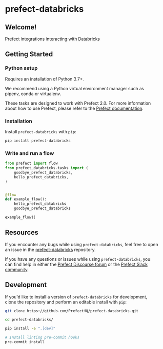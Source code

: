 # prefect-databricks

## Welcome!

Prefect integrations interacting with Databricks

## Getting Started

### Python setup

Requires an installation of Python 3.7+.

We recommend using a Python virtual environment manager such as pipenv, conda or virtualenv.

These tasks are designed to work with Prefect 2.0. For more information about how to use Prefect, please refer to the [Prefect documentation](https://orion-docs.prefect.io/).

### Installation

Install `prefect-databricks` with `pip`:

```bash
pip install prefect-databricks
```

### Write and run a flow

```python
from prefect import flow
from prefect_databricks.tasks import (
    goodbye_prefect_databricks,
    hello_prefect_databricks,
)


@flow
def example_flow():
    hello_prefect_databricks
    goodbye_prefect_databricks

example_flow()
```

## Resources

If you encounter any bugs while using `prefect-databricks`, feel free to open an issue in the [prefect-databricks](https://github.com/PrefectHQ/prefect-databricks) repository.

If you have any questions or issues while using `prefect-databricks`, you can find help in either the [Prefect Discourse forum](https://discourse.prefect.io/) or the [Prefect Slack community](https://prefect.io/slack).

## Development

If you'd like to install a version of `prefect-databricks` for development, clone the repository and perform an editable install with `pip`:

```bash
git clone https://github.com/PrefectHQ/prefect-databricks.git

cd prefect-databricks/

pip install -e ".[dev]"

# Install linting pre-commit hooks
pre-commit install
```
